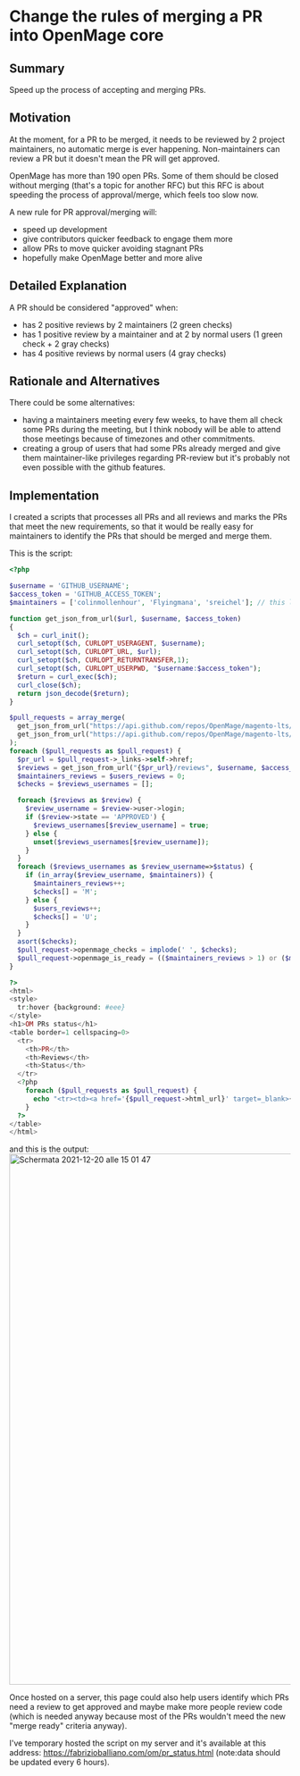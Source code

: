 # Change the rules of merging a PR into OpenMage core

## Summary

Speed up the process of accepting and merging PRs.

## Motivation

At the moment, for a PR to be merged, it needs to be reviewed by 2 project maintainers, no automatic merge is ever happening. Non-maintainers can review a PR but it doesn't mean the PR will get approved.

OpenMage has more than 190 open PRs. Some of them should be closed without merging (that's a topic for another RFC) but this RFC is about speeding the process of  approval/merge, which feels too slow now.

A new rule for PR approval/merging will:
- speed up development
- give contributors quicker feedback to engage them more
- allow PRs to move quicker avoiding stagnant PRs
- hopefully make OpenMage better and more alive

## Detailed Explanation

A PR should be considered "approved" when:
- has 2 positive reviews by 2 maintainers (2 green checks)
- has 1 positive review by a maintainer and at 2 by normal users (1 green check + 2 gray checks)
- has 4 positive reviews by normal users (4 gray checks)

## Rationale and Alternatives

There could be some alternatives:
- having a maintainers meeting every few weeks, to have them all check some PRs during the meeting, but I think nobody will be able to attend those meetings because of timezones and other commitments.
- creating a group of users that had some PRs already merged and give them maintainer-like privileges regarding PR-review but it's probably not even possible with the github features.

## Implementation

I created a scripts that processes all PRs and all reviews and marks the PRs that meet the new requirements, so that it would be really easy for maintainers to identify the PRs that should be merged and merge them.

This is the script:

```php
<?php

$username = 'GITHUB_USERNAME';
$access_token = 'GITHUB_ACCESS_TOKEN';
$maintainers = ['colinmollenhour', 'Flyingmana', 'sreichel']; // this list needs to be updated manually

function get_json_from_url($url, $username, $access_token)
{
  $ch = curl_init();
  curl_setopt($ch, CURLOPT_USERAGENT, $username);
  curl_setopt($ch, CURLOPT_URL, $url);
  curl_setopt($ch, CURLOPT_RETURNTRANSFER,1);
  curl_setopt($ch, CURLOPT_USERPWD, "$username:$access_token");
  $return = curl_exec($ch);
  curl_close($ch);
  return json_decode($return);
}

$pull_requests = array_merge(
  get_json_from_url("https://api.github.com/repos/OpenMage/magento-lts/pulls?state=open&per_page=100&page=1", $username, $access_token),
  get_json_from_url("https://api.github.com/repos/OpenMage/magento-lts/pulls?state=open&per_page=100&page=2", $username, $access_token)
);
foreach ($pull_requests as $pull_request) {
  $pr_url = $pull_request->_links->self->href;
  $reviews = get_json_from_url("{$pr_url}/reviews", $username, $access_token);
  $maintainers_reviews = $users_reviews = 0;
  $checks = $reviews_usernames = [];

  foreach ($reviews as $review) {
    $review_username = $review->user->login;
    if ($review->state == 'APPROVED') {
      $reviews_usernames[$review_username] = true;
    } else {
      unset($reviews_usernames[$review_username]);
    }
  }
  foreach ($reviews_usernames as $review_username=>$status) {
    if (in_array($review_username, $maintainers)) {
      $maintainers_reviews++;
      $checks[] = 'M';
    } else {
      $users_reviews++;
      $checks[] = 'U';
    }
  }
  asort($checks);
  $pull_request->openmage_checks = implode(' ', $checks);
  $pull_request->openmage_is_ready = (($maintainers_reviews > 1) or ($maintainers_reviews > 0 and $users_reviews > 1)  or ($users_reviews > 3)) ? "READY" : "";
}

?>
<html>
<style>
  tr:hover {background: #eee}
</style>
<h1>OM PRs status</h1>
<table border=1 cellspacing=0>
  <tr>
    <th>PR</th>
    <th>Reviews</th>
    <th>Status</th>
  </tr>
  <?php
    foreach ($pull_requests as $pull_request) {
      echo "<tr><td><a href='{$pull_request->html_url}' target=_blank>{$pull_request->title}</a></td><td>{$pull_request->openmage_checks}</td><td>{$pull_request->openmage_is_ready}</td></tr>\n";
    }
  ?>
</table>
</html>
```

and this is the output:  
<img width="951" alt="Schermata 2021-12-20 alle 15 01 47" src="https://user-images.githubusercontent.com/909743/146787868-4d859c83-dd6c-4bf4-ad5c-283d2434b47b.png">

Once hosted on a server, this page could also help users identify which PRs need a review to get approved and maybe make more people review code (which is needed anyway because most of the PRs wouldn't meed the new "merge ready" criteria anyway).

I've temporary hosted the script on my server and it's available at this address: https://fabrizioballiano.com/om/pr_status.html (note:data should be updated every 6 hours).
